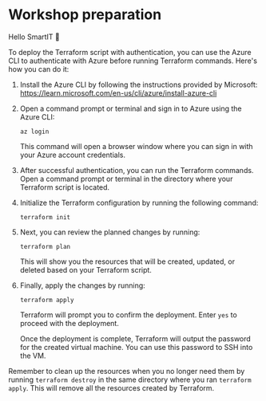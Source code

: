 # Workshop preparation
Hello SmartIT 👋

To deploy the Terraform script with authentication, you can use the Azure CLI to authenticate with Azure before running Terraform commands. Here's how you can do it:

1. Install the Azure CLI by following the instructions provided by Microsoft: https://learn.microsoft.com/en-us/cli/azure/install-azure-cli

2. Open a command prompt or terminal and sign in to Azure using the Azure CLI:

   ```shell
   az login
   ```

   This command will open a browser window where you can sign in with your Azure account credentials.

3. After successful authentication, you can run the Terraform commands. Open a command prompt or terminal in the directory where your Terraform script is located.

4. Initialize the Terraform configuration by running the following command:

   ```shell
   terraform init
   ```

5. Next, you can review the planned changes by running:

   ```shell
   terraform plan
   ```

   This will show you the resources that will be created, updated, or deleted based on your Terraform script.

6. Finally, apply the changes by running:

   ```shell
   terraform apply
   ```

   Terraform will prompt you to confirm the deployment. Enter `yes` to proceed with the deployment.

   Once the deployment is complete, Terraform will output the password for the created virtual machine. You can use this password to SSH into the VM.

Remember to clean up the resources when you no longer need them by running `terraform destroy` in the same directory where you ran `terraform apply`. This will remove all the resources created by Terraform.
